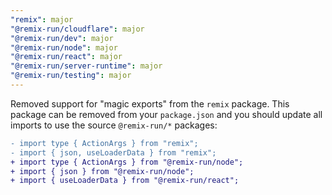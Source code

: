 ```yaml
---
"remix": major
"@remix-run/cloudflare": major
"@remix-run/dev": major
"@remix-run/node": major
"@remix-run/react": major
"@remix-run/server-runtime": major
"@remix-run/testing": major
---
```


Removed support for "magic exports" from the `remix` package. This package can be removed from your `package.json` and you should update all imports to use the source `@remix-run/*` packages:

```diff
- import type { ActionArgs } from "remix";
- import { json, useLoaderData } from "remix";
+ import type { ActionArgs } from "@remix-run/node";
+ import { json } from "@remix-run/node";
+ import { useLoaderData } from "@remix-run/react";
```
